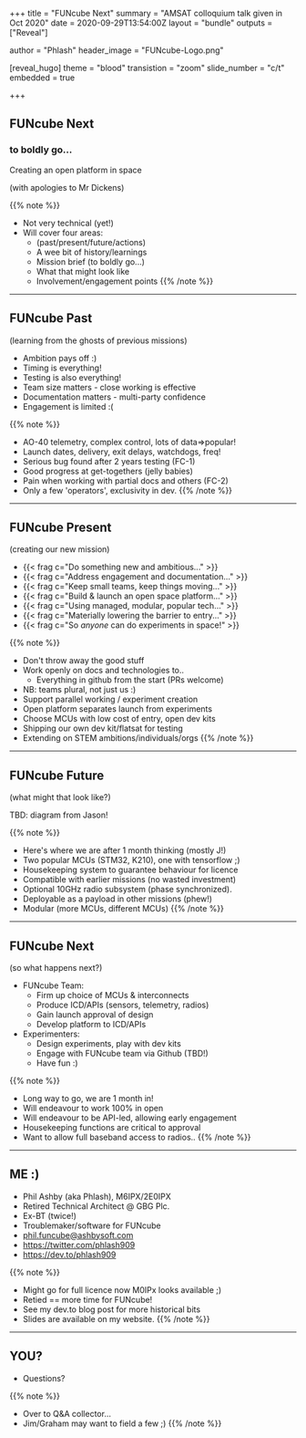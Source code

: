 +++
title = "FUNcube Next"
summary = "AMSAT colloquium talk given in Oct 2020"
date = 2020-09-29T13:54:00Z
layout = "bundle"
outputs = ["Reveal"]

author = "Phlash"
header_image = "FUNcube-Logo.png"

[reveal_hugo]
	theme = "blood"
	transistion = "zoom"
	slide_number = "c/t"
	embedded = true

+++

## FUNcube Next
### to boldly go...
Creating an open platform in space

(with apologies to Mr Dickens)

{{% note %}}
 * Not very technical (yet!)
 * Will cover four areas:
   * (past/present/future/actions)
   * A wee bit of history/learnings
   * Mission brief (to boldly go...)
   * What that might look like
   * Involvement/engagement points
{{% /note %}}

---

## FUNcube Past
(learning from the ghosts of previous missions)
 * Ambition pays off :)
 * Timing is everything!
 * Testing is also everything!
 * Team size matters - close working is effective
 * Documentation matters - multi-party confidence
 * Engagement is limited :(

{{% note %}}
 * AO-40 telemetry, complex control, lots of data=&gt;popular!
 * Launch dates, delivery, exit delays, watchdogs, freq!
 * Serious bug found after 2 years testing (FC-1)
 * Good progress at get-togethers (jelly babies)
 * Pain when working with partial docs and others (FC-2)
 * Only a few 'operators', exclusivity in dev.
{{% /note %}}

---

## FUNcube Present
(creating our new mission)
 * {{< frag c="Do something new and ambitious..." >}}
 * {{< frag c="Address engagement and documentation..." >}}
 * {{< frag c="Keep small teams, keep things moving..." >}}
 * {{< frag c="Build & launch an open space platform..." >}}
 * {{< frag c="Using managed, modular, popular tech..." >}}
 * {{< frag c="Materially lowering the barrier to entry..." >}}
 * {{< frag c="So *anyone* can do experiments in space!" >}}

{{% note %}}
 * Don't throw away the good stuff
 * Work openly on docs and technologies to..
   * Everything in github from the start (PRs welcome)
 * NB: teams plural, not just us :)
 * Support parallel working / experiment creation
 * Open platform separates launch from experiments
 * Choose MCUs with low cost of entry, open dev kits
 * Shipping our own dev kit/flatsat for testing
 * Extending on STEM ambitions/individuals/orgs
{{% /note %}}

---

## FUNcube Future
(what might that look like?)

TBD: diagram from Jason!

{{% note %}}
 * Here's where we are after 1 month thinking (mostly J!)
 * Two popular MCUs (STM32, K210), one with tensorflow ;)
 * Housekeeping system to guarantee behaviour for licence
 * Compatible with earlier missions (no wasted investment)
 * Optional 10GHz radio subsystem (phase synchronized).
 * Deployable as a payload in other missions (phew!)
 * Modular (more MCUs, different MCUs)
{{% /note %}}

---

## FUNcube Next
(so what happens next?)

 * FUNcube Team:
   * Firm up choice of MCUs & interconnects
   * Produce ICD/APIs (sensors, telemetry, radios)
   * Gain launch approval of design
   * Develop platform to ICD/APIs
 * Experimenters:
   * Design experiments, play with dev kits
   * Engage with FUNcube team via Github (TBD!)
   * Have fun :)

{{% note %}}
 * Long way to go, we are 1 month in!
 * Will endeavour to work 100% in open
 * Will endeavour to be API-led, allowing early engagement
 * Housekeeping functions are critical to approval
 * Want to allow full baseband access to radios..
{{% /note %}}

---

## ME :)

 * Phil Ashby (aka Phlash), M6IPX/2E0IPX
 * Retired Technical Architect @ GBG Plc.
 * Ex-BT (twice!)
 * Troublemaker/software for FUNcube
 * phil.funcube@ashbysoft.com
 * https://twitter.com/phlash909
 * https://dev.to/phlash909


{{% note %}}
 * Might go for full licence now M0IPx looks available ;)
 * Retied == more time for FUNcube!
 * See my dev.to blog post for more historical bits
 * Slides are available on my website.
{{% /note %}}


---


## YOU?

 * Questions?


{{% note %}}
 * Over to Q&A collector...
 * Jim/Graham may want to field a few ;)
{{% /note %}}
